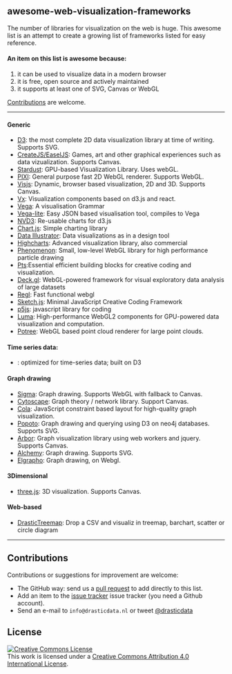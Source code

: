 ## awesome-web-visualization-frameworks
The number of libraries for visualization on the web is huge.
This awesome list is an attempt to create a growing list of frameworks listed for easy reference.

#### An item on this list is awesome because:
1. it can be used to visualize data in a modern browser
2. it is free, open source and actively maintained
3. it supports at least one of SVG, Canvas or WebGL

[Contributions](#contributions) are welcome.

*****

#### Generic
- [D3](https://d3js.org/): the most complete 2D data visualization library at time of writing. Supports SVG.
- [CreateJS/EaselJS](https://createjs.com/easeljs): Games, art and other graphical experiences such as data vizualization. Supports Canvas.
- [Stardust](https://stardustjs.github.io/): GPU-based Visualization Library. Uses webGL.
- [PIXI](http://www.pixijs.com/): General purpose fast 2D WebGL renderer. Supports WebGL.
- [Visjs](http://visjs.org/): Dynamic, browser based visualization, 2D and 3D. Supports Canvas.
- [Vx](https://vx-demo.now.sh/): Visualization components based on d3.js and react.
- [Vega](https://vega.github.io/vega/): A visualisation Grammar
- [Vega-lite](https://vega.github.io/vega-lite/): Easy JSON based visualisation tool, compiles to Vega
- [NVD3](http://nvd3.org/): Re-usable charts for d3.js
- [Chart.js](http://www.chartjs.org/): Simple charting library
- [Data Illustrator](http://www.data-illustrator.com/): Data visualizations as in a design tool
- [Highcharts](https://www.highcharts.com/): Advanced visualization library, also commercial
- [Phenomenon](https://github.com/vaneenige/phenomenon): Small, low-level WebGL library for high performance particle drawing
- [Pts](https://ptsjs.org/):Essential efficient building blocks for creative coding and visualization.
- [Deck.gl](http://deck.gl): WebGL-powered framework for visual exploratory data analysis of large datasets
- [Regl](https://github.com/regl-project/regl): Fast functional webgl
- [Sketch.js](http://soulwire.github.io/sketch.js/): Minimal JavaScript Creative Coding Framework
- [p5js](https://p5js.org/): javascript library for coding 
- [Luma](https://luma.gl): High-performance WebGL2 components for GPU-powered data visualization and computation.
- [Potree](http://www.potree.org/): WebGL based point cloud renderer for large point clouds.


#### Time series data:
- [](https://metricsgraphicsjs.org/): optimized for time-series data; built on D3



#### Graph drawing
- [Sigma](http://sigmajs.org/): Graph drawing. Supports WebGL with fallback to Canvas.
- [Cytoscape](http://js.cytoscape.org/): Graph theory / network library. Support Canvas.
- [Cola](http://ialab.it.monash.edu/webcola/): JavaScript constraint based layout for high-quality graph visualization.
- [Popoto](http://www.popotojs.com/): Graph drawing and querying using D3 on neo4j databases. Supports SVG.
- [Arbor](http://arborjs.org/): Graph visualization library using web workers and jquery. Supports Canvas.
- [Alchemy](http://graphalchemist.github.io/Alchemy/#/): Graph drawing. Supports SVG.
- [Elgrapho](https://www.elgrapho.com/): Graph drawing, on Webgl.



#### 3Dimensional
- [three.js](https://threejs.org/): 3D visualization. Supports Canvas.

#### Web-based
- [DrasticTreemap](https://www.drasticdata.nl/treemapping.htm): Drop a CSV and visualiz in treemap, barchart, scatter or circle diagram



*****

## Contributions

Contributions or suggestions for improvement are welcome:

- The GitHub way: send us a [pull request](https://help.github.com/articles/creating-a-pull-request/) to add directly to this list.
- Add an item to the
  [issue tracker](https://github.com/SNStatComp/awesome-web-visualization-libraries/issues)
issue tracker (you need a Github account).
- Send an e-mail to `info@drasticdata.nl` or tweet [\@drasticdata](https://twitter.com/drasticdata)


## License

[![Creative Commons License](https://i.creativecommons.org/l/by/4.0/88x31.png)](http://creativecommons.org/licenses/by/4.0/)  
This work is licensed under a [Creative Commons Attribution 4.0 International License](http://creativecommons.org/licenses/by/4.0/).